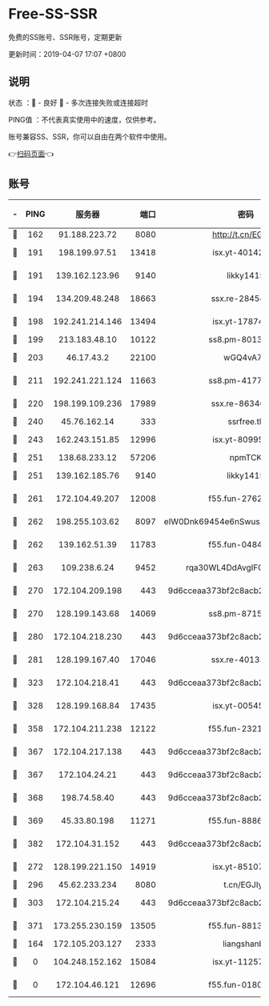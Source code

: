 # Free-SS-SSR

免费的SS账号、SSR账号，定期更新

更新时间：2019-04-07 17:07 +0800

## 说明

状态     ：🙂 - 良好 🙁 - 多次连接失败或连接超时

PING值   ：不代表真实使用中的速度，仅供参考。

账号兼容SS、SSR，你可以自由在两个软件中使用。

👉[扫码页面](https://liesauer.github.io/Free-SS-SSR/)👈

## 账号

|-|PING|服务器|端口|密码|加密方式|区域|
|:----:|:----:|:-----:|-----:|:----:|:----:|:----:|
|🙂|162|91.188.223.72|8080|http://t.cn/EGJIyrl|rc4-md5|RU|
|🙂|191|198.199.97.51|13418|isx.yt-40142272|aes-256-cfb|US|
|🙂|191|139.162.123.96|9140|likky1415|aes-256-cfb|JP|
|🙂|194|134.209.48.248|18663|ssx.re-28454131|aes-256-cfb|US|
|🙂|198|192.241.214.146|13494|isx.yt-17874005|aes-256-cfb|US|
|🙂|199|213.183.48.10|10122|ss8.pm-80138879|rc4-md5|RU|
|🙂|203|46.17.43.2|22100|wGQ4vA7D|aes-256-gcm|RU|
|🙂|211|192.241.221.124|11663|ss8.pm-41772299|aes-256-cfb|US|
|🙂|220|198.199.109.236|17989|ssx.re-86346346|aes-256-cfb|US|
|🙂|240|45.76.162.14|333|ssrfree.tk|rc4|SG|
|🙂|243|162.243.151.85|12996|isx.yt-80995578|aes-256-cfb|US|
|🙂|251|138.68.233.12|57206|npmTCK|rc4-md5|US|
|🙂|251|139.162.185.76|9140|likky1415|aes-256-cfb|DE|
|🙂|261|172.104.49.207|12008|f55.fun-27622022|aes-256-cfb|SG|
|🙂|262|198.255.103.62|8097|eIW0Dnk69454e6nSwuspv9DmS201tQ0D|aes-256-cfb|US|
|🙂|262|139.162.51.39|11783|f55.fun-04843983|aes-256-cfb|SG|
|🙂|263|109.238.6.24|9452|rqa30WL4DdAvgIFG6Fs3znzTa|aes-256-cfb|FR|
|🙂|270|172.104.209.198|443|9d6cceaa373bf2c8acb22e60b6a58be6|aes-256-cfb|US|
|🙂|270|128.199.143.68|14069|ss8.pm-87154822|aes-256-cfb|SG|
|🙂|280|172.104.218.230|443|9d6cceaa373bf2c8acb22e60b6a58be6|aes-256-cfb|US|
|🙂|281|128.199.167.40|17046|ssx.re-40133185|aes-256-cfb|SG|
|🙂|323|172.104.218.41|443|9d6cceaa373bf2c8acb22e60b6a58be6|aes-256-cfb|US|
|🙂|328|128.199.168.84|17435|isx.yt-00545215|aes-256-cfb|SG|
|🙂|358|172.104.211.238|12122|f55.fun-23214357|aes-256-cfb|US|
|🙂|367|172.104.217.138|443|9d6cceaa373bf2c8acb22e60b6a58be6|aes-256-cfb|US|
|🙂|367|172.104.24.21|443|9d6cceaa373bf2c8acb22e60b6a58be6|aes-256-cfb|US|
|🙂|368|198.74.58.40|443|9d6cceaa373bf2c8acb22e60b6a58be6|aes-256-cfb|US|
|🙂|369|45.33.80.198|11271|f55.fun-88868016|aes-256-cfb|US|
|🙂|382|172.104.31.152|443|9d6cceaa373bf2c8acb22e60b6a58be6|aes-256-cfb|US|
|🙂|272|128.199.221.150|14919|isx.yt-85107538|aes-256-cfb|SG|
|🙂|296|45.62.233.234|8080|t.cn/EGJIyrl|rc4-md5|CA|
|🙂|303|172.104.215.24|443|9d6cceaa373bf2c8acb22e60b6a58be6|aes-256-cfb|US|
|🙂|371|173.255.230.159|13505|f55.fun-88132244|aes-256-cfb|US|
|🙁|164|172.105.203.127|2333|liangshanbo|chacha20|JP|
|🙁|0|104.248.152.162|15084|isx.yt-11257150|aes-256-cfb|SG|
|🙁|0|172.104.46.121|12696|f55.fun-01805211|aes-256-cfb|SG|
